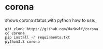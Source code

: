 # corona
shows corona status with python
how to use:
    
    git clone https://github.com/darkwlf/corona
    cd corona
    pip install -r requirments.txt
    python3.8 corona
